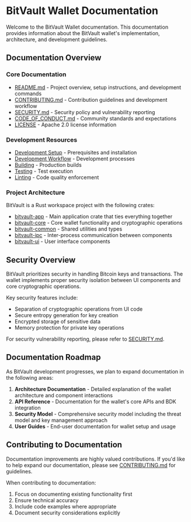 # BitVault Wallet Documentation

Welcome to the BitVault Wallet documentation. This documentation provides information about the BitVault wallet's implementation, architecture, and development guidelines.

## Documentation Overview

### Core Documentation

- [README.md](../README.md) - Project overview, setup instructions, and development commands
- [CONTRIBUTING.md](../CONTRIBUTING.md) - Contribution guidelines and development workflow
- [SECURITY.md](../SECURITY.md) - Security policy and vulnerability reporting
- [CODE_OF_CONDUCT.md](../CODE_OF_CONDUCT.md) - Community standards and expectations
- [LICENSE](../LICENSE) - Apache 2.0 license information

### Development Resources

- [Development Setup](../README.md#development-setup) - Prerequisites and installation
- [Development Workflow](../README.md#development) - Development processes
- [Building](../README.md#building) - Production builds
- [Testing](../README.md#testing) - Test execution
- [Linting](../README.md#linting) - Code quality enforcement

### Project Architecture

BitVault is a Rust workspace project with the following crates:
- [bitvault-app](../bitvault-app/) - Main application crate that ties everything together
- [bitvault-core](../bitvault-core/) - Core wallet functionality and cryptographic operations
- [bitvault-common](../bitvault-common/) - Shared utilities and types
- [bitvault-ipc](../bitvault-ipc/) - Inter-process communication between components
- [bitvault-ui](../bitvault-ui/) - User interface components

## Security Overview

BitVault prioritizes security in handling Bitcoin keys and transactions. The wallet implements proper security isolation between UI components and core cryptographic operations.

Key security features include:
- Separation of cryptographic operations from UI code
- Secure entropy generation for key creation
- Encrypted storage of sensitive data
- Memory protection for private key operations

For security vulnerability reporting, please refer to [SECURITY.md](../SECURITY.md).

## Documentation Roadmap

As BitVault development progresses, we plan to expand documentation in the following areas:

1. **Architecture Documentation** - Detailed explanation of the wallet architecture and component interactions
2. **API Reference** - Documentation for the wallet's core APIs and BDK integration
3. **Security Model** - Comprehensive security model including the threat model and key management approach
4. **User Guides** - End-user documentation for wallet setup and usage

## Contributing to Documentation

Documentation improvements are highly valued contributions. If you'd like to help expand our documentation, please see [CONTRIBUTING.md](../CONTRIBUTING.md) for guidelines.

When contributing to documentation:
1. Focus on documenting existing functionality first
2. Ensure technical accuracy
3. Include code examples where appropriate
4. Document security considerations explicitly 
